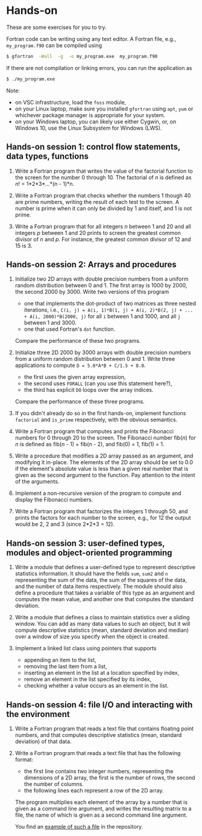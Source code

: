 # Hands-on

These are some exercises for you to try.

Fortran code can be writing using any text editor.  A Fortran file, e.g.,
`my_program.f90` can be compiled using
```bash
$ gfortran  -Wall  -g  -o my_program.exe  my_program.f90
```
If there are not compilation or linking errors, you can run the application as
```bash
$ ./my_program.exe
```

Note:

* on VSC infrastructure, load the `foss` module,
* on your Linux laptop, make sure you installed `gfortran` using `apt`, `yum` or
  whichever package manager is appropriate for your system.
* on your Windows laptop, you can likely use either Cygwin, or, on Windows 10,
  use the Linux Subsystem for Windows (LWS).


## Hands-on session 1: control flow statements, data types, functions

1. Write a Fortran program that writes the value of the factorial function to the
   screen for the number 0 through 10.  The factorial of *n* is defined as
   *n*! = 1\*2\*3\*...\*(n - 1)\*n.

1. Write a Fortran program that checks whether the numbers 1 though 40 are prime
   numbers, writing the result of each test to the screen.  A number is prime when
   it can only be divided by 1 and itself, and 1 is not prime.

1. Write a Fortran program that for all integers *n* between 1 and 20 and all integers
   *p* between 1 and 20 prints to screen the greatest common divisor of *n* and *p*.
   For instance, the greatest common divisor of 12 and 15 is 3.


## Hands-on session 2: Arrays and procedures

1. Initialize two 2D arrays with double precision numbers from a uniform random
   distribution between 0 and 1.  The first array is 1000 by 2000, the second
   2000 by 3000.  Write two versions of this program
   * one that implements the dot-product of two matrices as three nested iterations, i.e.,
   `C(i, j) = A(i, 1)*B(1, j) + A(i, 2)*B(2, j) + ... + A(i, 2000)*B(2000, j)` for
   all `i` between 1 and 1000, and all `j` between 1 and 3000.
   * one that used Fortran's `dot` function.

   Compare the performance of these two programs.

1. Initialize three 2D 2000 by 3000 arrays with double precision numbers from a
   uniform random distribution between 0 and 1.  Write three applications to
   compute `D = 5.0*A*B + C/1.5 + 8.0`.
   * the first uses the given array expression,
   * the second uses `FORALL` (can you use this statement here?),
   * the third has explicit `DO` loops over the array indices.

   Compare the performance of these three programs.

1. If you didn't already do so in the first hands-on, implement functions `factorial`
   and `is_prime` respectively,  with the obvious semantics.

1. Write a Fortran program that computes and prints the Fibonacci numbers for 0
   through 20 to the screen.  The Fibonacci number fib(*n*) for *n* is defined as
   fib(*n* - 1) + fib(*n* - 2), and fib(0) = 1, fib(1) = 1.

1. Write a procedure that modifies a 2D array passed as an argument, and modifying
   it in-place.  The elements of the 2D array should be set to 0.0 if the element's
   absolute value is less than a given real number that is given as the second
   argument to the function.  Pay attention to the intent of the arguments.

1. Implement a non-recursive version of the program to compute and display the
   Fibonacci numbers.

1. Write a Fortran program that factorizes the integers 1 through 50, and prints
   the factors for each number to the screen, e.g., for 12 the output would be
   2, 2 and 3 (since 2\*2\*3 = 12).


## Hands-on session 3: user-defined types, modules and object-oriented programming

1. Write a module that defines a user-defined type to represent descriptive
   statistics information.  It should have the fields `sum`, `sum2` and `n`
   representing the sum of the data, the sum of the squares of the data, and
   the number of data items respectively.  The module should also define
   a procedure that takes a variable of this type as an argument and computes
   the mean value, and another one that computes the standard deviation.

1. Write a module that defines a class to maintain statistics over a sliding
   window.  You can add as many data values to such an object, but it will
   compute descriptive statistics (mean, standard deviation and median) over
    a window of size you specify when the object is created.

1. Implement a linked list class using pointers that supports
   * appending an item to the list,
   * removing the last item from a list,
   * inserting an element in the list at a location specified by index,
   * remove an element in the list specified by its index,
   * checking whether a value occurs as an element in the list.


## Hands-on session 4: file I/O and interacting with the environment

1. Write a Fortran program that reads a text file that contains floating point
   numbers, and that computes descriptive statistics (mean, standard deviation) of
   that data.

1. Write a Fortran program that reads a text file that has the following format:
   * the first line contains two integer numbers, representing the dimensions
     of a 2D array, the first is the number of rows, the second the number of
     columns.
   * the following lines each represent a row of the 2D array.

   The program multiplies each element of the array by a number that is given as
   a command line argument, and writes the resulting matrix to a file, the name of
   which is given as a second command line argument.

   You find an
   [example of such a file](https://github.com/gjbex/Fortran-for-programmers/blob/master/hands-on/IO/matrix.txt)
    in the repository.
